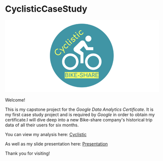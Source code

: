 # CyclisticCaseStudy

![Photo by <a href="">Unknwon Source</a> on <a href="">Unsplash</a>](CyclisticCaseStudy/src/cyclistic-logo.png)

Welcome!

This is my capstone project for the _Google Data Analytics Certificate_. It is my first case study project and is required by _Google_ in order to obtain my certificate.I will dive deep into a new Bike-share company's historical trip data of all their users for six months.

You can view my analysis here: [Cyclistic](https://htmlpreview.github.io/?https://github.com/MarcellaHarr/marcellaharris.github.io/blob/d8e8429635aa01d639a4e7d5d597560828b69ee9/Google%20Capstone%20Project/cylisticCaseStudy.html)

As well as my slide presentation here: [Presentation](https://github.com/MarcellaHarr/google-cyclistic_casestudy/blob/main/CyclisticCaseStudy/docs/Cyclistic%20Case%20Study%20Marketing%20Analysis%20Presentation.pdf)

Thank you for visiting!